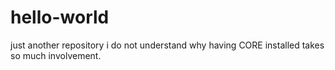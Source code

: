 # hello-world
just another repository
i do not understand why having CORE installed takes so much involvement.
